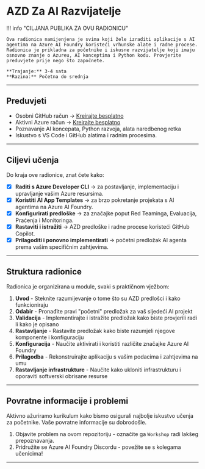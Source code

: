 <!--
CO_OP_TRANSLATOR_METADATA:
{
  "original_hash": "e3a6c07efed58baba33b43c69174aef8",
  "translation_date": "2025-09-25T02:19:19+00:00",
  "source_file": "workshop/docs/instructions/0-Introduction.md",
  "language_code": "hr"
}
-->
# AZD Za AI Razvijatelje

!!! info "CILJANA PUBLIKA ZA OVU RADIONICU"
   
    Ova radionica namijenjena je svima koji žele izraditi aplikacije s AI agentima na Azure AI Foundry koristeći vrhunske alate i radne procese. Radionica je prikladna za početnike i iskusne razvijatelje koji imaju osnovno znanje o Azureu, AI konceptima i Python kodu. Provjerite preduvjete prije nego što započnete.

    **Trajanje:** 3-4 sata  
    **Razina:** Početna do srednja  

---

## Preduvjeti

- Osobni GitHub račun → [Kreirajte besplatno](https://github.com/signup)
- Aktivni Azure račun → [Kreirajte besplatno](https://aka.ms/free)
- Poznavanje AI koncepata, Python razvoja, alata naredbenog retka
- Iskustvo s VS Code i GitHub alatima i radnim procesima.

---

## Ciljevi učenja

Do kraja ove radionice, znat ćete kako:

- [X] **Raditi s Azure Developer CLI** → za postavljanje, implementaciju i upravljanje vašim Azure resursima.
- [X] **Koristiti AI App Templates** → za brzo pokretanje projekata s AI agentima na Azure AI Foundry.
- [X] **Konfigurirati predloške** → za značajke poput Red Teaminga, Evaluacija, Praćenja i Monitoringa.
- [X] **Rastaviti i istražiti** → AZD predloške i radne procese koristeći GitHub Copilot.
- [X] **Prilagoditi i ponovno implementirati** → početni predložak AI agenta prema vašim specifičnim zahtjevima.

---

## Struktura radionice

Radionica je organizirana u module, svaki s praktičnom vježbom:

1. **Uvod** - Steknite razumijevanje o tome što su AZD predlošci i kako funkcioniraju
1. **Odabir** - Pronađite pravi "početni" predložak za vaš sljedeći AI projekt
1. **Validacija** - Implementirajte i istražite predložak kako biste provjerili radi li kako je opisano
1. **Rastavljanje** - Rastavite predložak kako biste razumjeli njegove komponente i konfiguraciju
1. **Konfiguracija** - Naučite aktivirati i koristiti različite značajke Azure AI Foundry
1. **Prilagodba** - Rekonstruirajte aplikaciju s vašim podacima i zahtjevima na umu
1. **Rastavljanje infrastrukture** - Naučite kako ukloniti infrastrukturu i oporaviti softverski obrisane resurse

---

## Povratne informacije i problemi

Aktivno ažuriramo kurikulum kako bismo osigurali najbolje iskustvo učenja za početnike. Vaše povratne informacije su dobrodošle.

1. Objavite problem na ovom repozitoriju - označite ga `Workshop` radi lakšeg prepoznavanja.
1. Pridružite se Azure AI Foundry Discordu - povežite se s kolegama učenicima!

---

